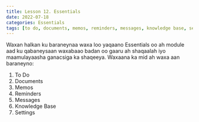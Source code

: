 ```yaml
---
title: Lesson 12. Essentials
date: 2022-07-18
categories: Essentials
tags: [to do, documents, memos, reminders, messages, knowledge base, settings]
---
```


Waxan halkan ku baraneynaa waxa loo yaqaano Essentials oo ah module aad ku qabaneysaan waxabaao badan oo gaaru ah shaqaalah iyo maamulayaasha ganacsiga ka shaqeeya. Waxaana ka mid ah waxa aan baraneyno:

1. To Do
2. Documents
3. Memos
4. Reminders
5. Messages
6. Knowledge Base
7. Settings
